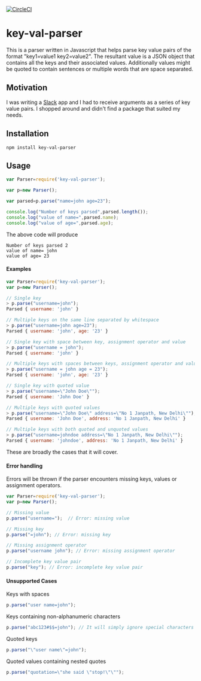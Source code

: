[![CircleCI](https://circleci.com/gh/craftybones/key-val-parser.svg?style=shield&circle-token=bf6ce6c20ee055640d93e8272915b7e59482403d)](https://circleci.com/gh/craftybones/key-val-parser)

# key-val-parser

This is a parser written in Javascript that helps parse key value pairs of the format "key1=value1 key2=value2". The resultant value is a JSON object that contains all the keys and their associated values. Additionally values might be quoted to contain sentences or multiple words that are space separated.

## Motivation

I was writing a [Slack](https://slack.com/) app and I had to receive arguments as a series of key value pairs. I shopped around and didn't find a package that suited my needs.

## Installation

`npm install key-val-parser`

## Usage

```javascript
var Parser=require('key-val-parser');

var p=new Parser();

var parsed=p.parse("name=john age=23");

console.log("Number of keys parsed",parsed.length());
console.log("value of name=",parsed.name);
console.log("value of age=",parsed.age);
```

The above code will produce

```
Number of keys parsed 2
value of name= john
value of age= 23
```


#### Examples

```javascript
var Parser=require('key-val-parser');
var p=new Parser();

// Single key
> p.parse("username=john");
Parsed { username: 'john' }

// Multiple keys on the same line separated by whitespace
> p.parse("username=john age=23");
Parsed { username: 'john', age: '23' }

// Single key with space between key, assignment operator and value
> p.parse("username = john");
Parsed { username: 'john' }

// Multiple keys with spaces between keys, assignment operator and values
> p.parse("username = john age = 23");
Parsed { username: 'john', age: '23' }

// Single key with quoted value
> p.parse("username=\"John Doe\"");
Parsed { username: 'John Doe' }

// Multiple keys with quoted values
> p.parse("username=\"John Doe\" address=\"No 1 Janpath, New Delhi\"");
Parsed { username: 'John Doe', address: 'No 1 Janpath, New Delhi' }

// Multiple keys with both quoted and unquoted values
> p.parse("username=johndoe address=\"No 1 Janpath, New Delhi\"");
Parsed { username: 'johndoe', address: 'No 1 Janpath, New Delhi' }

```

These are broadly the cases that it will cover.

#### Error handling

Errors will be thrown if the parser encounters missing keys, values or assignment operators.

```javascript
var Parser=require('key-val-parser');
var p=new Parser();

// Missing value
p.parse("username=");  // Error: missing value

// Missing key
p.parse("=john"); // Error: missing key

// Missing assignment operator
p.parse("username john"); // Error: missing assignment operator

// Incomplete key value pair
p.parse("key"); // Error: incomplete key value pair
```

#### Unsupported Cases

Keys with spaces
```javascript
p.parse("user name=john");
```

Keys containing non-alphanumeric characters
```javascript
p.parse("abc123#$$=john"); // It will simply ignore special characters
```

Quoted keys
```javascript
p.parse("\"user name\"=john");
```

Quoted values containing nested quotes
```javascript
p.parse("quotation=\"she said \"stop!\"\"");
```
